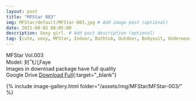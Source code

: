 ```yaml
---
layout: post
title: "MFStar 003"
img: MFStar/default/MFStar-003.jpg # Add image post (optional)
date: 2021-08-05 08:05:00
description: Sexy girl. # Add post description (optional)
tag: [cute, sexy, MFStar, Indoor, Bathtub, Outdoor, Bodysuit, Underwear, Cosplay, Big Tits, Tattoo, CHINAGIRLS]
---
```

MFStar Vol.003  
Model: 刘飞儿Faye   
Images in download package have full quality                    
Google Drive [Download Full](http://gestyy.com/eoGnYg){:target="_blank"}

{% include image-gallery.html folder="/assets/img/MFStar/MFStar-003/" %}
